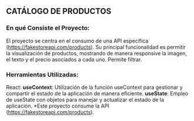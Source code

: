 ## CATÁLOGO DE PRODUCTOS

### En qué Consiste el Proyecto:

El proyecto se centra en el consumo de una API específica (https://fakestoreapi.com/products). 
Su principal funcionalidad es permitir la visualización de productos, mostrando de manera responsive la imagen, el texto y el precio asociados a cada uno.
Permite filtrar.

### Herramientas Utilizadas:

React: 
**useContext**: Utilización de la función useContext para gestionar y compartir el estado de la aplicación de manera eficiente.
**useState**: Empleo de useState con objetos para manejar y actualizar el estado de la aplicación.
*Este proyecto consume la API (https://fakestoreapi.com/products).
